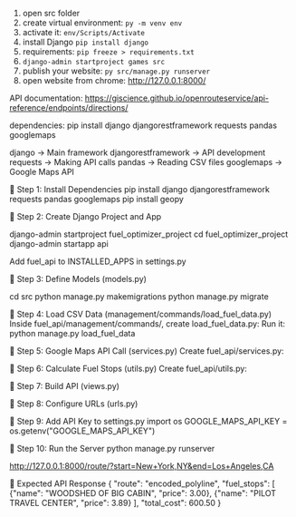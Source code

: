 



1. open src folder 
2. create virtual environment: `py -m venv env` 
3. activate it: `env/Scripts/Activate`
4. install Django `pip install django`
5. requirements: `pip freeze > requirements.txt`  
6. `django-admin startproject games src`  
7. publish your website: `py src/manage.py runserver` 
8. open website from chrome: http://127.0.0.1:8000/

API documentation:
https://giscience.github.io/openrouteservice/api-reference/endpoints/directions/


dependencies:
pip install django djangorestframework requests pandas googlemaps

django → Main framework
djangorestframework → API development
requests → Making API calls
pandas → Reading CSV files
googlemaps → Google Maps API



📌 Step 1: Install Dependencies
pip install django djangorestframework requests pandas googlemaps
pip install geopy


📌 Step 2: Create Django Project and App

django-admin startproject fuel_optimizer_project
cd fuel_optimizer_project
django-admin startapp api

Add fuel_api to INSTALLED_APPS in settings.py


📌 Step 3: Define Models (models.py)

cd src 
python manage.py makemigrations
python manage.py migrate

📌 Step 4: Load CSV Data (management/commands/load_fuel_data.py)
Inside fuel_api/management/commands/, create load_fuel_data.py:
Run it:
python manage.py load_fuel_data


📌 Step 5: Google Maps API Call (services.py)
Create fuel_api/services.py:

📌 Step 6: Calculate Fuel Stops (utils.py)
Create fuel_api/utils.py:

📌 Step 7: Build API (views.py)

📌 Step 8: Configure URLs (urls.py)

📌 Step 9: Add API Key to settings.py
import os
GOOGLE_MAPS_API_KEY = os.getenv("GOOGLE_MAPS_API_KEY")

📌 Step 10: Run the Server
python manage.py runserver


http://127.0.0.1:8000/route/?start=New+York,NY&end=Los+Angeles,CA



📌 Expected API Response
{
  "route": "encoded_polyline",
  "fuel_stops": [
    {"name": "WOODSHED OF BIG CABIN", "price": 3.00},
    {"name": "PILOT TRAVEL CENTER", "price": 3.89}
  ],
  "total_cost": 600.50
}